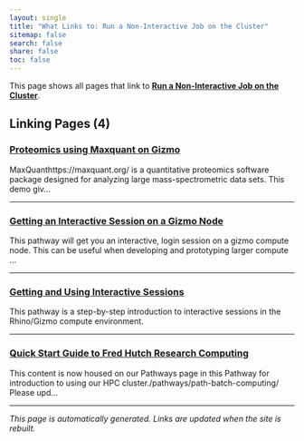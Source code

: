 ```yaml
---
layout: single
title: "What Links to: Run a Non-Interactive Job on the Cluster"
sitemap: false
search: false
share: false
toc: false
---
```


This page shows all pages that link to **[Run a Non-Interactive Job on the Cluster](/pathways/path-batch-computing/)**.

## Linking Pages (4)

### [Proteomics using Maxquant on Gizmo](/compdemos/maxquant/)

MaxQuanthttps://maxquant.org/ is a quantitative proteomics software package designed for analyzing large mass-spectrometric data sets. This demo giv...

---

### [Getting an Interactive Session on a Gizmo Node](/pathways/path-grab/)

This pathway will get you an interactive, login session on a gizmo compute node.  This can be useful when developing and prototyping larger compute ...

---

### [Getting and Using Interactive Sessions](/pathways/path-interactive/)

This pathway is a step-by-step introduction to interactive sessions in the Rhino/Gizmo compute environment.

---

### [Quick Start Guide to Fred Hutch Research Computing](/scicomputing/compute_quickstart/)

This content is now housed on our Pathways page in this Pathway for introduction to using our HPC cluster./pathways/path-batch-computing/
Please upd...

---


*This page is automatically generated. Links are updated when the site is rebuilt.*
